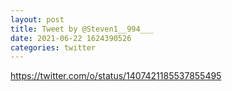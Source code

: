 ```yaml
--- 
layout: post 
title: Tweet by @Steven1__994___ 
date: 2021-06-22 1624390526 
categories: twitter 
--- 
```

https://twitter.com/o/status/1407421185537855495